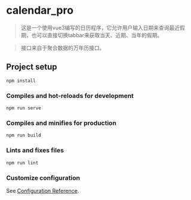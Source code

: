 # calendar_pro

> 这是一个使用vue3编写的日历程序，它允许用户输入日期来查询最近假期，也可以直接切换tabbar来获取当天、近期、当年的假期。

> 接口来自于聚合数据的万年历接口。

## Project setup
```
npm install
```

### Compiles and hot-reloads for development
```
npm run serve
```

### Compiles and minifies for production
```
npm run build
```

### Lints and fixes files
```
npm run lint
```

### Customize configuration
See [Configuration Reference](https://cli.vuejs.org/config/).
